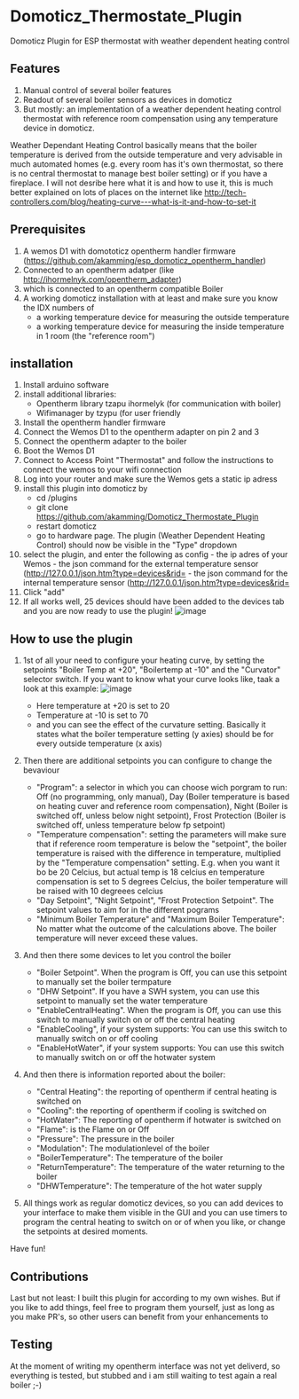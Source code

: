 # Domoticz_Thermostate_Plugin
Domoticz Plugin for ESP thermostat with weather dependent heating control

## Features
1. Manual control of several boiler features
2. Readout of several boiler sensors as devices in domoticz
3. But mostly: an implementation of a weather dependent heating control thermostat with reference room compensation using any temperature device in domoticz. 

Weather Dependant Heating Control basically means that the boiler temperature is derived from the outside temperature and very advisable in much automated homes (e.g.  every room has it's own thermostat, so there is no central thermostat to manage best boiler setting) or if you have a fireplace. I will not desribe here what it is and how to use it, this is much better explained on lots of places on the internet like http://tech-controllers.com/blog/heating-curve---what-is-it-and-how-to-set-it

## Prerequisites
1. A wemos D1 with domototicz opentherm handler firmware (https://github.com/akamming/esp_domoticz_opentherm_handler)
2. Connected to an opentherm adatper (like http://ihormelnyk.com/opentherm_adapter)
3. which is connected to an opentherm compatible Boiler
4. A working domoticz installation with at least and make sure you know the IDX numbers of 
    - a working temperature device for measuring the outside temperature
    - a working temperature device for measuring the inside temperature in 1 room (the "reference room")

## installation
1. Install arduino software
2. install additional libraries: 
    - Opentherm library tzapu ihormelyk (for communication with boiler)
    - Wifimanager by tzypu (for user friendly 
3. Install the opentherm handler firmware 
4. Connect the Wemos D1 to the opentherm adapter on pin 2 and 3
5. Connect the opentherm adapter to the boiler 
6. Boot the Wemos D1
7. Connect to Access Point "Thermostat" and follow the instructions to connect the wemos to your wifi connection
8. Log into your router and make sure the Wemos gets a static ip adress
9. install this plugin into domoticz by     
   - cd <your domoticzdir>/plugins
   - git clone https://github.com/akamming/Domoticz_Thermostate_Plugin
   - restart domoticz
   - go to hardware page. The plugin (Weather Dependent Heating Control) should now be visible in the "Type" dropdown
 10. select the plugin, and enter the following as config
    -  the  ip adres of your Wemos
    -  the json command for the external temperature sensor (http://127.0.0.1/json.htm?type=devices&rid=<idx of your temp device>
    -  the json command for the internal  temperature sensor (http://127.0.0.1/json.htm?type=devices&rid=<idx of your temp device>
 11. Click "add"
 12. If all works well, 25 devices should have been added to the devices tab and you are now ready to use the plugin!
![image](https://user-images.githubusercontent.com/30364409/118498856-b8ae4100-b726-11eb-8a57-1d12cbe4ae94.png)

## How to use the plugin
1. 1st of all your need to configure your heating curve, by setting the setpoints "Boiler Temp at +20", "Boilertemp at -10" and the "Curvator" selector switch. If you want to know what your curve looks like, taak a look at this example:
![image](https://user-images.githubusercontent.com/30364409/118477419-f010f380-b70e-11eb-9796-9752f7067d76.png)
    - Here temperature at +20 is set to 20
    - Temperature at -10 is set to 70
    - and you can see the effect of the curvature setting.
Basically it states what the boiler temperature setting (y axies) should be for every outside temperature (x axis) 

2. Then there are additional setpoints you can configure to change the bevaviour
    - "Program": a selector in which you can choose wich porgram to run: Off (no programming, only manual), Day (Boiler temperature is based on heating cuver and reference room compensation), Night (Boiler is switched off, unless below night setpoint), Frost Protection (Boiler is switched off, unless temperature below fp setpoint)
    - "Temperature compensation": setting the parameters will make sure that if reference room temperature is below the "setpoint", the boiler temperature is raised with the difference in temperature, multiplied by the "Temperature compensation" setting. E.g. when you want it bo be 20 Celcius, but actual temp is 18 celcius en temperature compensation is set to 5 degrees Celcius, the boiler temperature will be raised with 10 degreees celcius
    - "Day Setpoint", "Night Setpoint", "Frost Protection Setpoint". The setpoint values to aim for in the different pograms
    - "Minimum Boiler Temperature" and "Maximum Boiler Temperature": No matter what the outcome of the calculations above. The boiler temperature will never exceed these values.

3. And then there some devices to let you control the boiler
    - "Boiler Setpoint". When the program is Off, you can use this setpoint to manually set the boiler termpature
    - "DHW Setpoint". If you have a SWH system, you can use this setpoint to manually set the water temperature
    - "EnableCentralHeating". When the program is Off, you can use this switch to manually switch on or off the central heating
    - "EnableCooling", if your system supports: You can use this switch to manually switch on or off cooling
    - "EnableHotWater", if your system supports: You can use this switch to manually switch on or off the hotwater system

4. And then there is information reported about the boiler: 
    - "Central Heating": the reporting of opentherm if central heating is switched on
    - "Cooling": the reporting of opentherm if cooling is switched on
    - "HotWater": The reporting of opentherm if hotwater is switched on
    - "Flame": is the Flame on or Off
    - "Pressure": The pressure in the boiler
    - "Modulation": The modulationlevel of the boiler
    - "BoilerTemperature": The temperature of the boiler
    - "ReturnTemperature": The temperature of the water returning to the boiler
    - "DHWTemperature": The temperature of the hot water supply

5. All things work as regular domoticz devices, so you can add devices to your interface to make them visible in the GUI and you can use timers to program the central heating to switch on or of when you like, or change the setpoints at desired moments.

Have fun!

## Contributions
Last but not least: I built this plugin for according to my own wishes. But if you like to add things, feel free to program them yourself, just as long as you make PR's, so other users can benefit from your enhancements to

## Testing
At the moment of writing my opentherm interface was not yet deliverd, so everything is tested, but stubbed and i am still waiting to test again a real boiler ;-)

